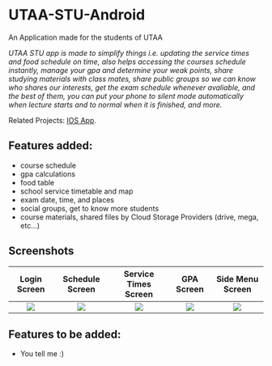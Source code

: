 # UTAA-STU-Android
An Application made for the students of UTAA

*UTAA STU app is made to simplify things i.e. updating the service times and food schedule on time, also helps accessing the courses schedule instantly, manage your gpa and determine your weak points, share studying materials with class mates, share public groups so we can know who shares our interests, get the exam schedule whenever avaliable, and the best of them, you can put your phone to silent mode automatically when lecture starts and to normal when it is finished, and more.*

Related Projects: [IOS App](https://github.com/AbdulmalekShefat/UTAA-STU-IOS).

## Features added:

* course schedule 
* gpa calculations
* food table
* school service timetable and map
* exam date, time, and places
* social groups, get to know more students
* course materials, shared files by Cloud Storage Providers (drive, mega, etc...)

## Screenshots

Login Screen             |  Schedule Screen           |  Service Times Screen           |  GPA Screen           |  Side Menu Screen
:-------------------------:|:-------------------------:|:-------------------------:|:-------------------------:|:-------------------------:
![](https://github.com/AbdulmalekShefat/UTAA-STU-Android-MAC/blob/master/screenshots/1.png)  | ![](https://github.com/AbdulmalekShefat/UTAA-STU-Android-MAC/blob/master/screenshots/2.png)  | ![](https://github.com/AbdulmalekShefat/UTAA-STU-Android-MAC/blob/master/screenshots/3.png)  | ![](https://github.com/AbdulmalekShefat/UTAA-STU-Android-MAC/blob/master/screenshots/4.png)  | ![](https://github.com/AbdulmalekShefat/UTAA-STU-Android-MAC/blob/master/screenshots/5.png)  |

## Features to be added:

* You tell me :)
